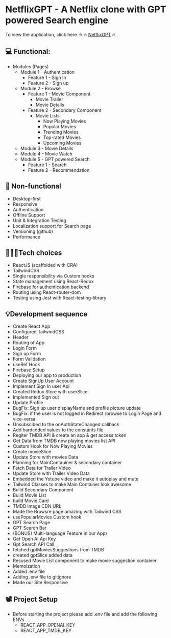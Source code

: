 # NetflixGPT - A Netflix clone with GPT powered Search engine

To view the application, click here → 🔥 [NetflixGPT](https://netflix-gpt17.vercel.app/ "HotFlix") 🔥

## 💻 Functional: 
- Modules (Pages) 
    - Module 1 - Authentication
        - Feature 1 - Sign In
        - Feature 2 - Sign up
    - Module 2 - Browse
        - Feature 1 - Movie Component
            - Movie Trailer
            - Movie Details
        - Feature 2 - Secondary Component
            - Movie Lists
                - Now Playing Movies
                - Popular Movies
                - Trending Movies
                - Top-rated Movies
                - Upcoming Movies
    - Module 3 - Movie Details
    - Module 4 - Movie Watch
    - Module 5 - GPT powered Search
        - Feature 1 - Search
        - Feature 2 - Recommendation

## 🎯 Non-functional
- Desktop-first
- Responsive
- Authentication
- Offline Support
- Unit & Integration Testing
- Localization support for Search page
- Versioning (github)
- Performance 

## 👨🏻‍💻Tech choices
- ReactJS (scaffolded with CRA)
- TailwindCSS
- Single responsibility via Custom hooks
- State management using React-Redux
- Firebase for authentication backend
- Routing using React-router-dom
- Testing using Jest with React-testing-library


## 💡Development sequence
- Create React App
- Configured TailwindCSS 
- Header
- Routing of App
- Login Form
- Sign up Form
- Form Validation
- useRef Hook
- Firebase Setup
- Deploying our app to production
- Create SignUp User Account
- Implement Sign In user Api
- Created Redux Store with userSlice
- Implemented Sign out 
- Update Profile
- BugFix: Sign up user displayName and profile picture update
- BugFix: if the user is not logged in Redirect /browse to Login Page and vice-versa
- Unsubscibed to the onAuthStateChanged callback
- Add hardcoded values to the constants file
- Regiter TMDB API & create an app & get access token
- Get Data from TMDB now playing movies list API
- Custom Hook for Now Playing Movies
- Create movieSlice
- Update Store with movies Data
- Planning for MainContauiner & secondary container
- Fetch Data for Trailer Video
- Update Store with Trailer Video Data
- Embedded the Yotube video and make it autoplay and mute
- Tailwind Classes to make Main Container look awesome
- Build Secondary Component
- Build Movie List
- build Movie Card
- TMDB Image CDN URL
- Made the Browsre page amazing with Tailwind CSS
- usePopularMovies Custom hook
- GPT Search Page
- GPT Search Bar
- (BONUS) Multi-language Feature in our App)
- Get Open AI Api Key 
- Gpt Search API Call
- fetched gptMoviesSuggestions from TMDB
- created gptSlice added data
- Resused Movie List component to make movie suggestion container
- Memoization
- Added .env file
- Adding .env file to gitignore
- Made our Site Responsive


## 📽️ Project Setup
- Before starting the project please add .env file and add the following ENVs
    - REACT_APP_OPENAI_KEY
    - REACT_APP_TMDB_KEY